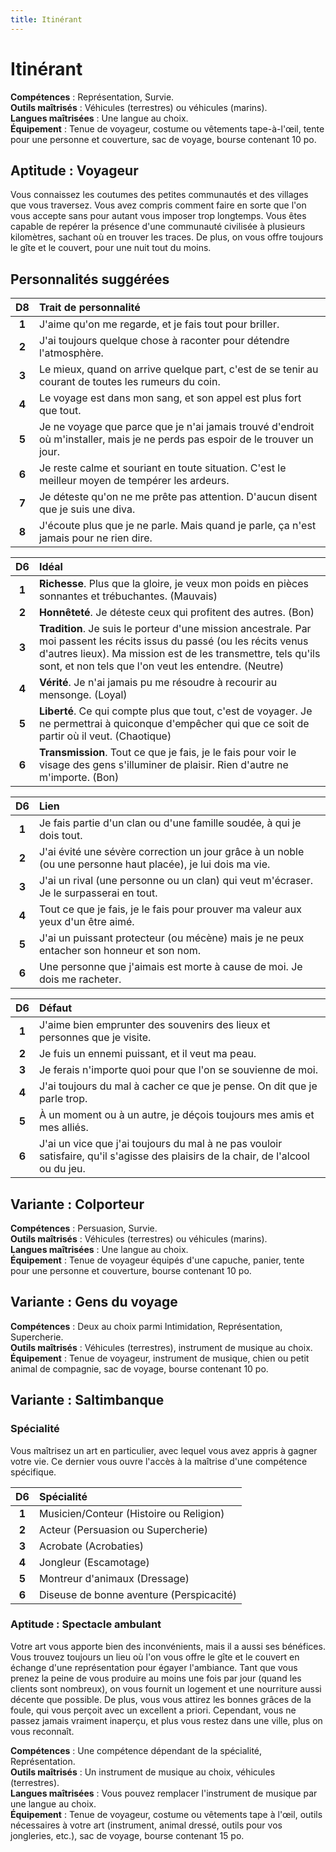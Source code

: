 ```yaml
---
title: Itinérant
---
```

# Itinérant
**Compétences** : Représentation, Survie.  
**Outils maîtrisés** : Véhicules (terrestres) ou véhicules (marins).  
**Langues maîtrisées** : Une langue au choix.  
**Équipement** : Tenue de voyageur, costume ou vêtements tape-à-l'œil, tente pour une personne et couverture, sac de voyage, bourse contenant 10 po.

## Aptitude : Voyageur
Vous connaissez les coutumes des petites communautés et des villages que vous traversez. Vous avez compris comment faire en sorte que l'on vous accepte sans pour autant vous imposer trop longtemps. Vous êtes capable de repérer la présence d'une communauté civilisée à plusieurs kilomètres, sachant où en trouver les traces. De plus, on vous offre toujours le gîte et le couvert, pour une nuit tout du moins.

## Personnalités suggérées

| D8 | Trait de personnalité |
|:-:|:-|
| **1** | J'aime qu'on me regarde, et je fais tout pour briller. |
| **2** | J'ai toujours quelque chose à raconter pour détendre l'atmosphère. |
| **3** | Le mieux, quand on arrive quelque part, c'est de se tenir au courant de toutes les rumeurs du coin. |
| **4** | Le voyage est dans mon sang, et son appel est plus fort que tout. |
| **5** | Je ne voyage que parce que je n'ai jamais trouvé d'endroit où m'installer, mais je ne perds pas espoir de le trouver un jour. |
| **6** | Je reste calme et souriant en toute situation. C'est le meilleur moyen de tempérer les ardeurs. |
| **7** | Je déteste qu'on ne me prête pas attention. D'aucun disent que je suis une diva. |
| **8** | J'écoute plus que je ne parle. Mais quand je parle, ça n'est jamais pour ne rien dire. |

| D6 | Idéal |
|:-:|:-|
| **1** | **Richesse**. Plus que la gloire, je veux mon poids en pièces sonnantes et trébuchantes. (Mauvais) |
| **2** | **Honnêteté**. Je déteste ceux qui profitent des autres. (Bon) |
| **3** | **Tradition**. Je suis le porteur d'une mission ancestrale. Par moi passent les récits issus du passé (ou les récits venus d'autres lieux). Ma mission est de les transmettre, tels qu'ils sont, et non tels que l'on veut les entendre. (Neutre) |
| **4** | **Vérité**. Je n'ai jamais pu me résoudre à recourir au mensonge. (Loyal) |
| **5** | **Liberté**. Ce qui compte plus que tout, c'est de voyager. Je ne permettrai à quiconque d'empêcher qui que ce soit de partir où il veut. (Chaotique) |
| **6** | **Transmission**. Tout ce que je fais, je le fais pour voir le visage des gens s'illuminer de plaisir. Rien d'autre ne m'importe. (Bon) |

| D6 | Lien |
|:-:|:-|
| **1** | Je fais partie d'un clan ou d'une famille soudée, à qui je dois tout. |
| **2** | J'ai évité une sévère correction un jour grâce à un noble (ou une personne haut placée), je lui dois ma vie. |
| **3** | J'ai un rival (une personne ou un clan) qui veut m'écraser. Je le surpasserai en tout. |
| **4** | Tout ce que je fais, je le fais pour prouver ma valeur aux yeux d'un être aimé. |
| **5** | J'ai un puissant protecteur (ou mécène) mais je ne peux entacher son honneur et son nom. |
| **6** | Une personne que j'aimais est morte à cause de moi. Je dois me racheter. |

| D6 | Défaut |
|:-:|:-|
| **1** | J'aime bien emprunter des souvenirs des lieux et personnes que je visite. |
| **2** | Je fuis un ennemi puissant, et il veut ma peau. |
| **3** | Je ferais n'importe quoi pour que l'on se souvienne de moi. |
| **4** | J'ai toujours du mal à cacher ce que je pense. On dit que je parle trop. |
| **5** | À un moment ou à un autre, je déçois toujours mes amis et mes alliés. |
| **6** | J'ai un vice que j'ai toujours du mal à ne pas vouloir satisfaire, qu'il s'agisse des plaisirs de la chair, de l'alcool ou du jeu. |

## Variante : Colporteur

**Compétences** : Persuasion, Survie.  
**Outils maîtrisés** : Véhicules (terrestres) ou véhicules (marins).  
**Langues maîtrisées** : Une langue au choix.  
**Équipement** : Tenue de voyageur équipés d'une capuche, panier, tente pour une personne et couverture, bourse contenant 10 po.

## Variante : Gens du voyage

**Compétences** : Deux au choix parmi Intimidation, Représentation, Supercherie.  
**Outils maîtrisés** : Véhicules (terrestres), instrument de musique au choix.  
**Équipement** : Tenue de voyageur, instrument de musique, chien ou petit animal de compagnie, sac de voyage, bourse contenant 10 po.

## Variante : Saltimbanque

### Spécialité
Vous maîtrisez un art en particulier, avec lequel vous avez appris à gagner votre vie. Ce dernier vous ouvre l'accès à la maîtrise d'une compétence spécifique.

| D6 | Spécialité |
|:-:|:-|
| **1** | Musicien/Conteur (Histoire ou Religion) |
| **2** | Acteur (Persuasion ou Supercherie) |
| **3** | Acrobate (Acrobaties) |
| **4** | Jongleur (Escamotage) |
| **5** | Montreur d'animaux (Dressage) |
| **6** | Diseuse de bonne aventure (Perspicacité) |

### Aptitude : Spectacle ambulant
Votre art vous apporte bien des inconvénients, mais il a aussi ses bénéfices. Vous trouvez toujours un lieu où l'on vous offre le gîte et le couvert en échange d'une représentation pour égayer l'ambiance. Tant que vous prenez la peine de vous produire au moins une fois par jour (quand les clients sont nombreux), on vous fournit un logement et une nourriture aussi décente que possible. De plus, vous vous attirez les bonnes grâces de la foule, qui vous perçoit avec un excellent a priori. Cependant, vous ne passez jamais vraiment inaperçu, et plus vous restez dans une ville, plus on vous reconnaît.

**Compétences** : Une compétence dépendant de la spécialité, Représentation.  
**Outils maîtrisés** : Un instrument de musique au choix, véhicules (terrestres).  
**Langues maîtrisées** : Vous pouvez remplacer l'instrument de musique par une langue au choix.  
**Équipement** : Tenue de voyageur, costume ou vêtements tape à l'œil, outils nécessaires à votre art (instrument, animal dressé, outils pour vos jongleries, etc.), sac de voyage, bourse contenant 15 po.

